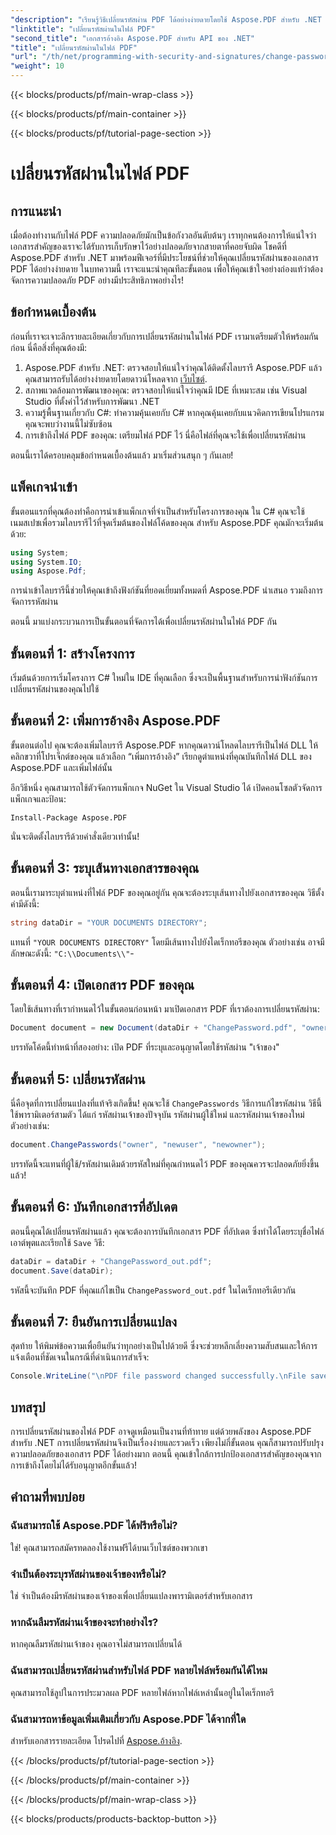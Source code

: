 ```yaml
---
"description": "เรียนรู้วิธีเปลี่ยนรหัสผ่าน PDF ได้อย่างง่ายดายโดยใช้ Aspose.PDF สำหรับ .NET คำแนะนำทีละขั้นตอนของเราจะพาคุณผ่านขั้นตอนต่างๆ อย่างปลอดภัย"
"linktitle": "เปลี่ยนรหัสผ่านในไฟล์ PDF"
"second_title": "เอกสารอ้างอิง Aspose.PDF สำหรับ API ของ .NET"
"title": "เปลี่ยนรหัสผ่านในไฟล์ PDF"
"url": "/th/net/programming-with-security-and-signatures/change-password/"
"weight": 10
---
```


{{< blocks/products/pf/main-wrap-class >}}

{{< blocks/products/pf/main-container >}}

{{< blocks/products/pf/tutorial-page-section >}}

# เปลี่ยนรหัสผ่านในไฟล์ PDF

## การแนะนำ

เมื่อต้องทำงานกับไฟล์ PDF ความปลอดภัยมักเป็นข้อกังวลอันดับต้นๆ เราทุกคนต้องการให้แน่ใจว่าเอกสารสำคัญของเราจะได้รับการเก็บรักษาไว้อย่างปลอดภัยจากสายตาที่คอยจับผิด โชคดีที่ Aspose.PDF สำหรับ .NET มาพร้อมฟีเจอร์ที่มีประโยชน์ที่ช่วยให้คุณเปลี่ยนรหัสผ่านของเอกสาร PDF ได้อย่างง่ายดาย ในบทความนี้ เราจะแนะนำคุณทีละขั้นตอน เพื่อให้คุณเข้าใจอย่างถ่องแท้ว่าต้องจัดการความปลอดภัย PDF อย่างมีประสิทธิภาพอย่างไร!

## ข้อกำหนดเบื้องต้น

ก่อนที่เราจะเจาะลึกรายละเอียดเกี่ยวกับการเปลี่ยนรหัสผ่านในไฟล์ PDF เรามาเตรียมตัวให้พร้อมกันก่อน นี่คือสิ่งที่คุณต้องมี:

1. Aspose.PDF สำหรับ .NET: ตรวจสอบให้แน่ใจว่าคุณได้ติดตั้งไลบรารี Aspose.PDF แล้ว คุณสามารถรับได้อย่างง่ายดายโดยดาวน์โหลดจาก [เว็บไซต์](https://releases-aspose.com/pdf/net/).
2. สภาพแวดล้อมการพัฒนาของคุณ: ตรวจสอบให้แน่ใจว่าคุณมี IDE ที่เหมาะสม เช่น Visual Studio ที่ตั้งค่าไว้สำหรับการพัฒนา .NET
3. ความรู้พื้นฐานเกี่ยวกับ C#: ทำความคุ้นเคยกับ C# หากคุณคุ้นเคยกับแนวคิดการเขียนโปรแกรม คุณจะพบว่างานนี้ไม่ซับซ้อน
4. การเข้าถึงไฟล์ PDF ของคุณ: เตรียมไฟล์ PDF ไว้ นี่คือไฟล์ที่คุณจะใช้เพื่อเปลี่ยนรหัสผ่าน

ตอนนี้เราได้ครอบคลุมข้อกำหนดเบื้องต้นแล้ว มาเริ่มส่วนสนุก ๆ กันเลย!

## แพ็คเกจนำเข้า

ขั้นตอนแรกที่คุณต้องทำคือการนำเข้าแพ็กเกจที่จำเป็นสำหรับโครงการของคุณ ใน C# คุณจะใช้เนมสเปซเพื่อรวมไลบรารีไว้ที่จุดเริ่มต้นของไฟล์โค้ดของคุณ สำหรับ Aspose.PDF คุณมักจะเริ่มต้นด้วย:

```csharp
using System;
using System.IO;
using Aspose.Pdf;
```

การนำเข้าไลบรารีนี้ช่วยให้คุณเข้าถึงฟังก์ชันที่ยอดเยี่ยมทั้งหมดที่ Aspose.PDF นำเสนอ รวมถึงการจัดการรหัสผ่าน 

ตอนนี้ มาแบ่งกระบวนการเป็นขั้นตอนที่จัดการได้เพื่อเปลี่ยนรหัสผ่านในไฟล์ PDF กัน 

## ขั้นตอนที่ 1: สร้างโครงการ

เริ่มต้นด้วยการเริ่มโครงการ C# ใหม่ใน IDE ที่คุณเลือก ซึ่งจะเป็นพื้นฐานสำหรับการนำฟังก์ชันการเปลี่ยนรหัสผ่านของคุณไปใช้

## ขั้นตอนที่ 2: เพิ่มการอ้างอิง Aspose.PDF

ขั้นตอนต่อไป คุณจะต้องเพิ่มไลบรารี Aspose.PDF หากคุณดาวน์โหลดไลบรารีเป็นไฟล์ DLL ให้คลิกขวาที่โปรเจ็กต์ของคุณ แล้วเลือก “เพิ่มการอ้างอิง” เรียกดูตำแหน่งที่คุณบันทึกไฟล์ DLL ของ Aspose.PDF และเพิ่มไฟล์นั้น

อีกวิธีหนึ่ง คุณสามารถใช้ตัวจัดการแพ็กเกจ NuGet ใน Visual Studio ได้ เปิดคอนโซลตัวจัดการแพ็กเกจและป้อน:

```
Install-Package Aspose.PDF
```

นั่นจะติดตั้งไลบรารีด้วยคำสั่งเดียวเท่านั้น!

## ขั้นตอนที่ 3: ระบุเส้นทางเอกสารของคุณ

ตอนนี้เรามาระบุตำแหน่งที่ไฟล์ PDF ของคุณอยู่กัน คุณจะต้องระบุเส้นทางไปยังเอกสารของคุณ วิธีตั้งค่ามีดังนี้:

```csharp
string dataDir = "YOUR DOCUMENTS DIRECTORY";
```

แทนที่ `"YOUR DOCUMENTS DIRECTORY"` โดยมีเส้นทางไปยังไดเร็กทอรีของคุณ ตัวอย่างเช่น อาจมีลักษณะดังนี้: `"C:\\Documents\\"`-

## ขั้นตอนที่ 4: เปิดเอกสาร PDF ของคุณ

โดยใช้เส้นทางที่เรากำหนดไว้ในขั้นตอนก่อนหน้า มาเปิดเอกสาร PDF ที่เราต้องการเปลี่ยนรหัสผ่าน:

```csharp
Document document = new Document(dataDir + "ChangePassword.pdf", "owner");
```

บรรทัดโค้ดนี้ทำหน้าที่สองอย่าง: เปิด PDF ที่ระบุและอนุญาตโดยใช้รหัสผ่าน "เจ้าของ"

## ขั้นตอนที่ 5: เปลี่ยนรหัสผ่าน

นี่คือจุดที่การเปลี่ยนแปลงที่แท้จริงเกิดขึ้น! คุณจะใช้ `ChangePasswords` วิธีการแก้ไขรหัสผ่าน วิธีนี้ใช้พารามิเตอร์สามตัว ได้แก่ รหัสผ่านเจ้าของปัจจุบัน รหัสผ่านผู้ใช้ใหม่ และรหัสผ่านเจ้าของใหม่ ตัวอย่างเช่น:

```csharp
document.ChangePasswords("owner", "newuser", "newowner");
```

บรรทัดนี้จะแทนที่ผู้ใช้/รหัสผ่านเดิมด้วยรหัสใหม่ที่คุณกำหนดไว้ PDF ของคุณควรจะปลอดภัยยิ่งขึ้นแล้ว!

## ขั้นตอนที่ 6: บันทึกเอกสารที่อัปเดต

ตอนนี้คุณได้เปลี่ยนรหัสผ่านแล้ว คุณจะต้องการบันทึกเอกสาร PDF ที่อัปเดต ซึ่งทำได้โดยระบุชื่อไฟล์เอาต์พุตและเรียกใช้ `Save` วิธี:

```csharp
dataDir = dataDir + "ChangePassword_out.pdf";
document.Save(dataDir);
```

รหัสนี้จะบันทึก PDF ที่คุณแก้ไขเป็น `ChangePassword_out.pdf` ในไดเร็กทอรีเดียวกัน

## ขั้นตอนที่ 7: ยืนยันการเปลี่ยนแปลง

สุดท้าย ให้พิมพ์ข้อความเพื่อยืนยันว่าทุกอย่างเป็นไปด้วยดี ซึ่งจะช่วยหลีกเลี่ยงความสับสนและให้การแจ้งเตือนที่ชัดเจนในกรณีที่ดำเนินการสำเร็จ:

```csharp
Console.WriteLine("\nPDF file password changed successfully.\nFile saved at " + dataDir);
```

## บทสรุป

การเปลี่ยนรหัสผ่านของไฟล์ PDF อาจดูเหมือนเป็นงานที่ท้าทาย แต่ด้วยพลังของ Aspose.PDF สำหรับ .NET การเปลี่ยนรหัสผ่านจึงเป็นเรื่องง่ายและรวดเร็ว เพียงไม่กี่ขั้นตอน คุณก็สามารถปรับปรุงความปลอดภัยของเอกสาร PDF ได้อย่างมาก ตอนนี้ คุณเข้าใกล้การปกป้องเอกสารสำคัญของคุณจากการเข้าถึงโดยไม่ได้รับอนุญาตอีกขั้นแล้ว!

## คำถามที่พบบ่อย

### ฉันสามารถใช้ Aspose.PDF ได้ฟรีหรือไม่?
ใช่! คุณสามารถสมัครทดลองใช้งานฟรีได้บนเว็บไซต์ของพวกเขา

### จำเป็นต้องระบุรหัสผ่านของเจ้าของหรือไม่?
ใช่ จำเป็นต้องมีรหัสผ่านของเจ้าของเพื่อเปลี่ยนแปลงพารามิเตอร์สำหรับเอกสาร

### หากฉันลืมรหัสผ่านเจ้าของจะทำอย่างไร?
หากคุณลืมรหัสผ่านเจ้าของ คุณอาจไม่สามารถเปลี่ยนได้

### ฉันสามารถเปลี่ยนรหัสผ่านสำหรับไฟล์ PDF หลายไฟล์พร้อมกันได้ไหม
คุณสามารถใช้ลูปในการประมวลผล PDF หลายไฟล์หากไฟล์เหล่านั้นอยู่ในไดเร็กทอรี

### ฉันสามารถหาข้อมูลเพิ่มเติมเกี่ยวกับ Aspose.PDF ได้จากที่ใด
สำหรับเอกสารรายละเอียด โปรดไปที่ [Aspose.อ้างอิง](https://reference-aspose.com/pdf/net/).

{{< /blocks/products/pf/tutorial-page-section >}}

{{< /blocks/products/pf/main-container >}}

{{< /blocks/products/pf/main-wrap-class >}}

{{< blocks/products/products-backtop-button >}}